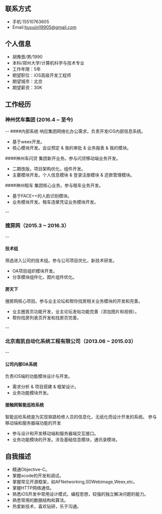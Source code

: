 ## 联系方式
* 手机:15510763605
* Email:huyujin19905@gmail.com 

## 个人信息  
* 胡豫晋/男/1990
* 本科/郑州大学/计算机科学与技术专业  
* 工作年限：5年 
* 期望职位：iOS高级开发工程师  
* 期望城市：北京
* 期望薪资：30K

## 工作经历

### 神州优车集团 (2016.4 ~ 至今)  
--
####内部系统
响应集团网络化办公需求，负责开发iOS内部信息系统。

* 基于weex开发。
* 核心模块开发。会议预定 & 我的审批 & 业务报表 & 我的模块。

####神州车闪贷
集团新开业务。参与闪贷移动端业务开发。

* 二期改版，项目架构优化，组件开发。
* 主要模块开发。个人信息模块 & 登录注册模块 & 还款管理模块。

####神州租车
集团核心业务。参与租车业务开发。

* 基于FACE++的人脸识别模块。
* 业务模块开发。租车违章凭证业务模块开发。

--
### 搜房网（2015.3 ~ 2016.3）  
--
#### 技术组
筛选进入公司的技术组。参与公司项目优化，新技术研发。  

* OA项目组织模块开发。
* 分享模块组件化，图片组件优化。

#### 房天下 
搜房网核心项目。参与业主论坛和帮你找房相关业务模块的开发和完善。  

* 业主圈首页功能开发，业主论坛发帖功能完善（添加图片和视频）。
* 帮你找房列表页开发和找房页完善。  
 
--
### 北京南凯自动化系统工程有限公司（2013.06 ~ 2015.03）    
--
#### 公司内部OA系统 
负责iOS端的功能模块设计与开发。  

* 需求分析 & 项目搭建 & 框架设计。
* 业务功能模块开发。

#### 接触网智能巡检系统
智能巡检系统是为实现铁路检修人员的信息化，无纸化而设计开发的系统。 参与移动端和服务器端功能的开发
    
* 参与设计和开发移动端和服务器端交互接口。
* 业务功能模块的开发。涉及基础信息模块，通讯录模块。

## 自我描述  

* 精通Objective-C。
* 掌握xcode的开发和调试。
* 掌握常见开源框架，如AFNetworking,SDWebimage,Weex,etc。
* 掌握HTTP网络通信。
* 熟悉iOS开发中常用设计模式，编程思想，较强的独立解决问题的能力。
* 熟悉常用的数据结构和算法。
* 热爱新技术，喜欢钻研，乐于沟通。  






	